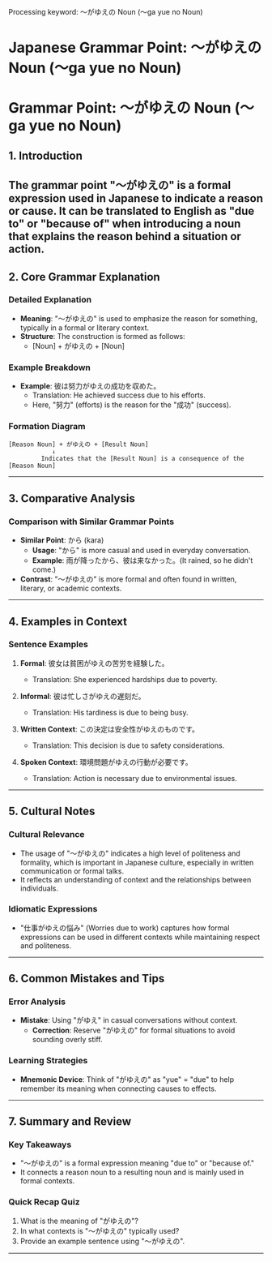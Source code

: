 Processing keyword: ～がゆえの Noun (〜ga yue no Noun)
# Japanese Grammar Point: ～がゆえの Noun (〜ga yue no Noun)
# Grammar Point: ～がゆえの Noun (〜ga yue no Noun)
## 1. Introduction
The grammar point "～がゆえの" is a formal expression used in Japanese to indicate a reason or cause. It can be translated to English as "due to" or "because of" when introducing a noun that explains the reason behind a situation or action. 
---
## 2. Core Grammar Explanation 
### Detailed Explanation
- **Meaning**: "～がゆえの" is used to emphasize the reason for something, typically in a formal or literary context.
- **Structure**: The construction is formed as follows:
  - [Noun] + がゆえの + [Noun]
  
### Example Breakdown
- **Example**: 彼は努力がゆえの成功を収めた。  
  - Translation: He achieved success due to his efforts.
  - Here, "努力" (efforts) is the reason for the "成功" (success).
### Formation Diagram
```
[Reason Noun] + がゆえの + [Result Noun]
            ↓
         Indicates that the [Result Noun] is a consequence of the [Reason Noun]
```
---
## 3. Comparative Analysis
### Comparison with Similar Grammar Points
- **Similar Point**: から (kara)
  - **Usage**: "から" is more casual and used in everyday conversation.
  - **Example**: 雨が降ったから、彼は来なかった。(It rained, so he didn't come.)
- **Contrast**: "～がゆえの" is more formal and often found in written, literary, or academic contexts.
---
## 4. Examples in Context 
### Sentence Examples
1. **Formal**: 彼女は貧困がゆえの苦労を経験した。  
   - Translation: She experienced hardships due to poverty.
  
2. **Informal**: 彼は忙しさがゆえの遅刻だ。  
   - Translation: His tardiness is due to being busy.
  
3. **Written Context**: この決定は安全性がゆえのものです。  
   - Translation: This decision is due to safety considerations.
  
4. **Spoken Context**: 環境問題がゆえの行動が必要です。  
   - Translation: Action is necessary due to environmental issues.
---
## 5. Cultural Notes
### Cultural Relevance
- The usage of "～がゆえの" indicates a high level of politeness and formality, which is important in Japanese culture, especially in written communication or formal talks. 
- It reflects an understanding of context and the relationships between individuals.
### Idiomatic Expressions
- "仕事がゆえの悩み" (Worries due to work) captures how formal expressions can be used in different contexts while maintaining respect and politeness.
---
## 6. Common Mistakes and Tips
### Error Analysis
- **Mistake**: Using "がゆえ" in casual conversations without context.
  - **Correction**: Reserve "がゆえの" for formal situations to avoid sounding overly stiff.
### Learning Strategies
- **Mnemonic Device**: Think of "がゆえの" as "yue" = "due" to help remember its meaning when connecting causes to effects.
---
## 7. Summary and Review
### Key Takeaways
- "～がゆえの" is a formal expression meaning "due to" or "because of."
- It connects a reason noun to a resulting noun and is mainly used in formal contexts.
### Quick Recap Quiz
1. What is the meaning of "がゆえの"?
2. In what contexts is "～がゆえの" typically used?
3. Provide an example sentence using "～がゆえの".
---
